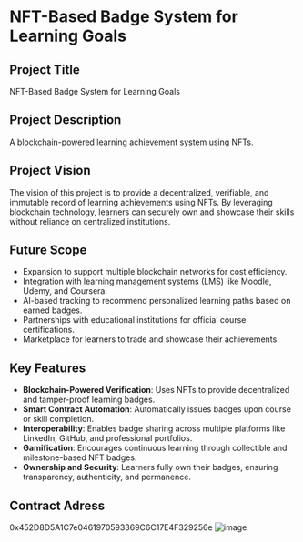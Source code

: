 # NFT-Based Badge System for Learning Goals

## Project Title
NFT-Based Badge System for Learning Goals

## Project Description
A blockchain-powered learning achievement system using NFTs.

## Project Vision
The vision of this project is to provide a decentralized, verifiable, and immutable record of learning achievements using NFTs. By leveraging blockchain technology, learners can securely own and showcase their skills without reliance on centralized institutions.

## Future Scope
- Expansion to support multiple blockchain networks for cost efficiency.
- Integration with learning management systems (LMS) like Moodle, Udemy, and Coursera.
- AI-based tracking to recommend personalized learning paths based on earned badges.
- Partnerships with educational institutions for official course certifications.
- Marketplace for learners to trade and showcase their achievements.

## Key Features
- **Blockchain-Powered Verification**: Uses NFTs to provide decentralized and tamper-proof learning badges.
- **Smart Contract Automation**: Automatically issues badges upon course or skill completion.
- **Interoperability**: Enables badge sharing across multiple platforms like LinkedIn, GitHub, and professional portfolios.
- **Gamification**: Encourages continuous learning through collectible and milestone-based NFT badges.
- **Ownership and Security**: Learners fully own their badges, ensuring transparency, authenticity, and permanence.
## Contract Adress
0x452D8D5A1C7e0461970593369C6C17E4F329256e
![image](https://github.com/user-attachments/assets/58fe1a2e-7248-49f6-8f0d-ce1ab83c6132)

